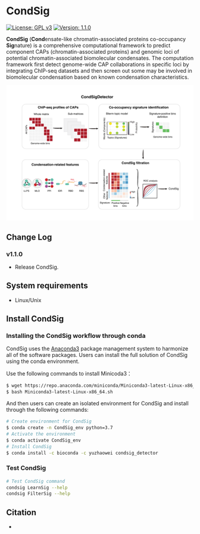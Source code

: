 # CondSig

[![License: GPL v3](https://img.shields.io/badge/License-GPLv3-blue.svg)](https://www.gnu.org/licenses/gpl-3.0)
[![Version: 1.1.0](https://img.shields.io/badge/Version-1.0.0-brightgreen.svg)](https://www.gnu.org/licenses/gpl-3.0)

**CondSig** (**Cond**ensate-like chromatin-associated proteins co-occupancy **Sig**nature) is a comprehensive computational framework to predict component CAPs (chromatin-associated proteins) and genomic loci of potential chromatin-associated biomolecular condensates. The computation framework first detect genome-wide CAP collaborations in specific loci by integrating ChIP-seq datasets and then screen out some may be involved in biomolecular condensation based on known condensation characteristics.

<p align="center">
<img src="./image/Schematic.pdf"/>
</p>


## Change Log

### v1.1.0
* Release CondSig.

## System requirements
* Linux/Unix

## Install CondSig

### Installing the CondSig workflow through conda

CondSig uses the [Anaconda3](http://conda.pydata.org/miniconda.html) package management system to harmonize all of the software packages. Users can install the full solution of CondSig using the conda environment.

Use the following commands to install Minicoda3：
``` bash
$ wget https://repo.anaconda.com/miniconda/Miniconda3-latest-Linux-x86_64.sh
$ bash Miniconda3-latest-Linux-x86_64.sh
```
And then users can create an isolated environment for CondSig and install through the following commands:
``` bash
# Create environment for CondSig
$ conda create -n CondSig_env python=3.7
# Activate the environment
$ conda activate CondSig_env
# Install CondSig
$ conda install -c bioconda -c yuzhaowei condsig_detector
```

### Test CondSig

```bash
# Test CondSig command
condsig LearnSig --help
condsig FilterSig --help
```

## Citation

-

